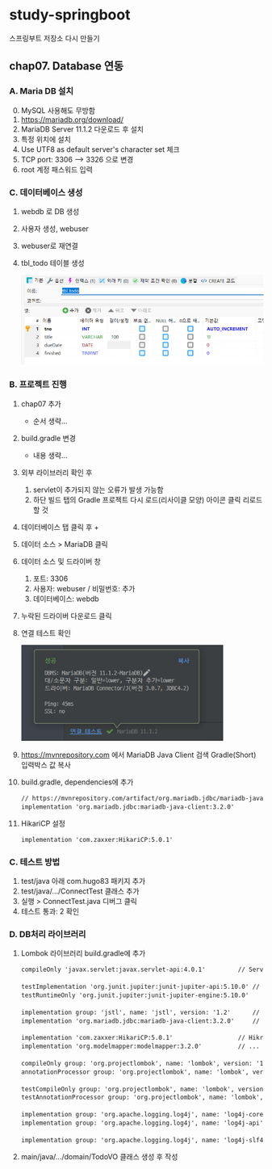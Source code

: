 # study-springboot
스프링부트 저장소 다시 만들기

## chap07. Database 연동

### A. Maria DB 설치
0. MySQL 사용해도 무방함
1. https://mariadb.org/download/
2. MariaDB Server 11.1.2 다운로드 후 설치
3. 특정 위치에 설치
4. Use UTF8 as default server's character set 체크
5. TCP port: 3306 --> 3326 으로 변경
6. root 계정 패스워드 입력

### C. 데이터베이스 생성
1. webdb 로 DB 생성
2. 사용자 생성, webuser
3. webuser로 재연결
4. tbl_todo 테이블 생성

	<img src="https://raw.githubusercontent.com/hugoMGSung/study-springboot/main/images/sb0027.png" width="600">

### B. 프로젝트 진행
1. chap07 추가 
	- 순서 생략...
2. build.gradle 변경
	- 내용 생략...
3. 외부 라이브러리 확인 후
	1. servlet이 추가되지 않는 오류가 발생 가능함
	2. 하단 빌드 탭의 Gradle 프로젝트 다시 로드(리사이클 모양) 아이콘 클릭 리로드 할 것
4. 데이터베이스 탭 클릭 후 +
5. 데이터 소스 > MariaDB 클릭
6. 데이터 소스 및 드라이버 창
	1. 포트: 3306
	2. 사용자: webuser / 비밀번호: 추가
	3. 데이터베이스: webdb
7. 누락된 드라이버 다운로드 클릭
8. 연결 테스트 확인

	<img src="https://raw.githubusercontent.com/hugoMGSung/study-springboot/main/images/sb0028.png" width="400">

9. https://mvnrepository.com 에서 MariaDB Java Client 검색 Gradle(Short) 입력박스 값 복사
10. build.gradle, dependencies에 추가
	```tex
	// https://mvnrepository.com/artifact/org.mariadb.jdbc/mariadb-java-client
	implementation 'org.mariadb.jdbc:mariadb-java-client:3.2.0'
	```
11. HikariCP 설정
	```tex
	implementation 'com.zaxxer:HikariCP:5.0.1'
	```

### C. 테스트 방법
1. test/java 아래 com.hugo83 패키지 추가
2. test/java/.../ConnectTest 클래스 추가
3. 실행 > ConnectTest.java 디버그 클릭
4. 테스트 통과: 2 확인

### D. DB처리 라이브러리
1. Lombok 라이브러리 build.gradle에 추가
	```tex
	compileOnly 'javax.servlet:javax.servlet-api:4.0.1'         // Servlet

	testImplementation 'org.junit.jupiter:junit-jupiter-api:5.10.0' // jUnit 테스트
	testRuntimeOnly 'org.junit.jupiter:junit-jupiter-engine:5.10.0'

	implementation group: 'jstl', name: 'jstl', version: '1.2'      // jstl
	implementation 'org.mariadb.jdbc:mariadb-java-client:3.2.0'     // mariadb

	implementation 'com.zaxxer:HikariCP:5.0.1'                  // HikraiCP
	implementation 'org.modelmapper:modelmapper:3.2.0'          // ...

	compileOnly group: 'org.projectlombok', name: 'lombok', version: '1.18.30'  // Lombok
	annotationProcessor group: 'org.projectlombok', name: 'lombok', version: '1.18.30'

	testCompileOnly group: 'org.projectlombok', name: 'lombok', version: '1.18.30'
	testAnnotationProcessor group: 'org.projectlombok', name: 'lombok', version: '1.18.30'

	implementation group: 'org.apache.logging.log4j', name: 'log4j-core', version: '2.21.0' // log4j
	implementation group: 'org.apache.logging.log4j', name: 'log4j-api', version: '2.21.0'

	implementation group: 'org.apache.logging.log4j', name: 'log4j-slf4j-impl', version: '2.21.0'
	```
2. main/java/.../domain/TodoVO 클래스 생성 후 작성
